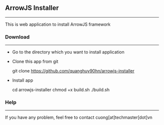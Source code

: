 ## ArrowJS Installer
---
This is web application to install ArrowJS framework

### Download
---
- Go to the directory which you want to install application
- Clone this app from git

    git clone https://github.com/quanghuy90hn/arrowjs-installer
    
- Install app

    cd arrowjs-installer
    chmod +x build.sh
    ./build.sh

### Help
---
If you have any problem, feel free to contact cuong[at]techmaster[dot]vn
